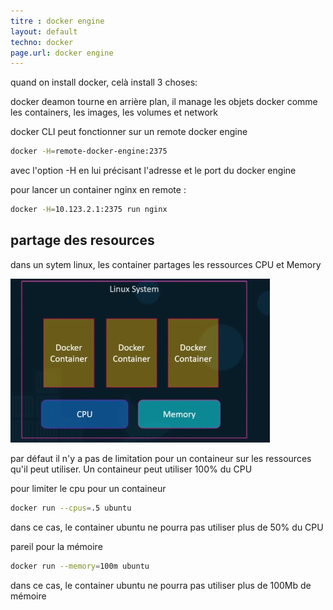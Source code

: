 ```yaml
---
titre : docker engine
layout: default
techno: docker
page.url: docker engine
---
```


quand on install docker, celà install 3 choses:

docker deamon tourne en arrière plan, il manage les objets docker comme les containers, les images, les volumes et network

docker CLI peut fonctionner sur un remote docker engine
```bash
docker -H=remote-docker-engine:2375
```

avec l'option -H en lui précisant l'adresse et le port du docker engine

pour lancer un container nginx en remote :

```bash
docker -H=10.123.2.1:2375 run nginx
```

## partage des resources

dans un sytem linux, les container partages les ressources CPU et Memory

![system ressources](/assets/img/docker/systemeRessources.png)

par défaut il n'y a pas de limitation pour un containeur sur les ressources qu'il peut utiliser. Un containeur peut utiliser 100% du CPU

pour limiter le cpu pour un containeur

```bash
docker run --cpus=.5 ubuntu
```
dans ce cas, le container ubuntu ne pourra pas utiliser plus de 50% du CPU

pareil pour la mémoire

```bash
docker run --memory=100m ubuntu
```
dans ce cas, le container ubuntu ne pourra pas utiliser plus de 100Mb de mémoire